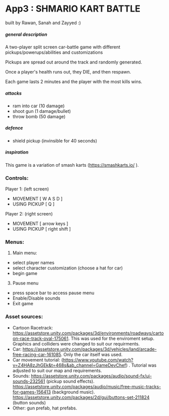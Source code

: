 # App3 : SHMARIO KART BATTLE

built by Rawan, Sanah and Zayyed :)



##### general description
A two-player split screen car-battle game with different pickups/powerups/abilities and customizations

Pickups are spread out around the track and randomly generated. 

Once a player's health runs out, they DIE, and then respawn.

Each game lasts 2 minutes and the player with the most kills wins.
##### attacks
- ram into car (10 damage)
- shoot gun (1 damage/bullet)
- throw bomb (50 damage)

##### defence
- shield pickup (invinsible for 40 seconds)

##### inspiration
This game is a variation of smash karts (https://smashkarts.io/ ). 

### Controls:

Player 1: (left screen)
  - MOVEMENT [ W A S D ]
  - USING PICKUP [ Q ]

Player 2: (right screen)
  - MOVEMENT [ arrow keys ]
  - USING PICKUP [ right shift ]

### Menus:

1. Main menu:
  - select player names
  - select character customization (choose a hat for car)
  - begin game

3. Pause menu
  - press space bar to access pause menu
  - Enable/Disable sounds
  - Exit game

### Asset sources:
 - Cartoon Racetrack: https://assetstore.unity.com/packages/3d/environments/roadways/cartoon-race-track-oval-175061. This was used for the enviroment setup. Graphics and colliders were changed to suit our requirments.
 - Car: https://assetstore.unity.com/packages/3d/vehicles/land/arcade-free-racing-car-161085. Only the car itself was used.
 - Car movement tutorial: (https://www.youtube.com/watch?v=Z4HA8zJhGEk&t=468s&ab_channel=GameDevChef) . Tutorial was adjusted to suit our map and requirements.
 - Sounds: https://assetstore.unity.com/packages/audio/sound-fx/ui-sounds-232561 (pickup sound effects). https://assetstore.unity.com/packages/audio/music/free-music-tracks-for-games-156413 (background music). https://assetstore.unity.com/packages/2d/gui/buttons-set-211824 (button sounds)
 - Other: gun prefab, hat prefabs.
